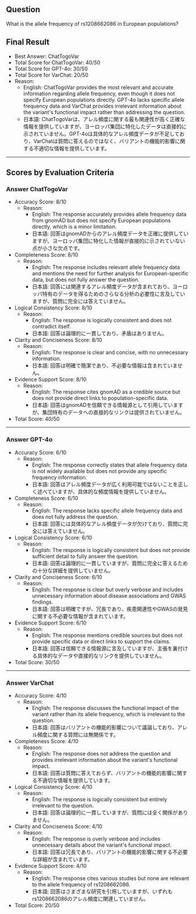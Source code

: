 ## Question

What is the allele frequency of rs1208662086 in European populations?

## Final Result

- Best Answer: ChatTogoVar
- Total Score for ChatTogoVar: 40/50
- Total Score for GPT-4o: 30/50
- Total Score for VarChat: 20/50
- Reason:
  - English: ChatTogoVar provides the most relevant and accurate information regarding allele frequency, even though it does not specify European populations directly. GPT-4o lacks specific allele frequency data and VarChat provides irrelevant information about the variant's functional impact rather than addressing the question.
  - 日本語: ChatTogoVarは、アレル頻度に関する最も関連性が高く正確な情報を提供していますが、ヨーロッパ集団に特化したデータは直接的に示されていません。GPT-4oは具体的なアレル頻度データが不足しており、VarChatは質問に答えるのではなく、バリアントの機能的影響に関する不適切な情報を提供しています。

---

## Scores by Evaluation Criteria

### Answer ChatTogoVar
- Accuracy Score: 8/10
  - Reason: 
    - English: The response accurately provides allele frequency data from gnomAD but does not specify European populations directly, which is a minor limitation.
    - 日本語: 回答はgnomADからのアレル頻度データを正確に提供していますが、ヨーロッパ集団に特化した情報が直接的に示されていない点が小さな欠点です。
- Completeness Score: 8/10
  - Reason: 
    - English: The response includes relevant allele frequency data and mentions the need for further analysis for European-specific data, but does not fully answer the question.
    - 日本語: 回答には関連するアレル頻度データが含まれており、ヨーロッパ特有のデータを得るためのさらなる分析の必要性に言及していますが、質問に完全には答えていません。
- Logical Consistency Score: 8/10
  - Reason: 
    - English: The response is logically consistent and does not contradict itself.
    - 日本語: 回答は論理的に一貫しており、矛盾はありません。
- Clarity and Conciseness Score: 8/10
  - Reason: 
    - English: The response is clear and concise, with no unnecessary information.
    - 日本語: 回答は明確で簡潔であり、不必要な情報は含まれていません。
- Evidence Support Score: 8/10
  - Reason: 
    - English: The response cites gnomAD as a credible source but does not provide direct links to population-specific data.
    - 日本語: 回答はgnomADを信頼できる情報源として引用していますが、集団特有のデータへの直接的なリンクは提供されていません。
- Total Score: 40/50

---

### Answer GPT-4o
- Accuracy Score: 6/10
  - Reason: 
    - English: The response correctly states that allele frequency data is not widely available but does not provide any specific frequency information.
    - 日本語: 回答はアレル頻度データが広く利用可能ではないことを正しく述べていますが、具体的な頻度情報を提供していません。
- Completeness Score: 6/10
  - Reason: 
    - English: The response lacks specific allele frequency data and does not fully address the question.
    - 日本語: 回答には具体的なアレル頻度データが欠けており、質問に完全には答えていません。
- Logical Consistency Score: 6/10
  - Reason: 
    - English: The response is logically consistent but does not provide sufficient detail to fully answer the question.
    - 日本語: 回答は論理的に一貫していますが、質問に完全に答えるための十分な詳細を提供していません。
- Clarity and Conciseness Score: 6/10
  - Reason: 
    - English: The response is clear but overly verbose and includes unnecessary information about disease associations and GWAS findings.
    - 日本語: 回答は明確ですが、冗長であり、疾患関連性やGWASの発見に関する不必要な情報が含まれています。
- Evidence Support Score: 6/10
  - Reason: 
    - English: The response mentions credible sources but does not provide specific data or direct links to support the claims.
    - 日本語: 回答は信頼できる情報源に言及していますが、主張を裏付ける具体的なデータや直接的なリンクを提供していません。
- Total Score: 30/50

---

### Answer VarChat
- Accuracy Score: 4/10
  - Reason: 
    - English: The response discusses the functional impact of the variant rather than its allele frequency, which is irrelevant to the question.
    - 日本語: 回答はバリアントの機能的影響について議論しており、アレル頻度に関する質問には無関係です。
- Completeness Score: 4/10
  - Reason: 
    - English: The response does not address the question and provides irrelevant information about the variant's functional impact.
    - 日本語: 回答は質問に答えておらず、バリアントの機能的影響に関する不適切な情報を提供しています。
- Logical Consistency Score: 4/10
  - Reason: 
    - English: The response is logically consistent but entirely irrelevant to the question.
    - 日本語: 回答は論理的に一貫していますが、質問には全く関係がありません。
- Clarity and Conciseness Score: 4/10
  - Reason: 
    - English: The response is overly verbose and includes unnecessary details about the variant's functional impact.
    - 日本語: 回答は冗長であり、バリアントの機能的影響に関する不必要な詳細が含まれています。
- Evidence Support Score: 4/10
  - Reason: 
    - English: The response cites various studies but none are relevant to the allele frequency of rs1208662086.
    - 日本語: 回答はさまざまな研究を引用していますが、いずれもrs1208662086のアレル頻度に関連していません。
- Total Score: 20/50